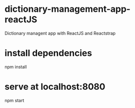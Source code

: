 # dictionary-management-app-reactJS
Dictionary managent app with ReactJS and Reactstrap


# install dependencies
npm install

# serve at localhost:8080
npm start
